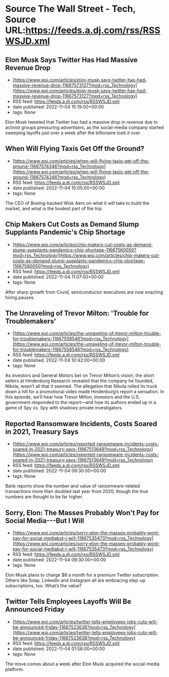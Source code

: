 # Source The Wall Street - Tech, Source URL:https://feeds.a.dj.com/rss/RSSWSJD.xml

## Elon Musk Says Twitter Has Had Massive Revenue Drop
 - [https://www.wsj.com/articles/elon-musk-says-twitter-has-had-massive-revenue-drop-11667573127?mod=rss_Technology](https://www.wsj.com/articles/elon-musk-says-twitter-has-had-massive-revenue-drop-11667573127?mod=rss_Technology)
 - RSS feed: https://feeds.a.dj.com/rss/RSSWSJD.xml
 - date published: 2022-11-04 15:19:00+00:00
 - tags: None

Elon Musk tweeted that Twitter has had a massive drop in revenue due to activist groups pressuring advertisers, as the social-media company started sweeping layoffs just over a week after the billionaire took it over.

## When Will Flying Taxis Get Off the Ground?
 - [https://www.wsj.com/articles/when-will-flying-taxis-get-off-the-ground-11667574346?mod=rss_Technology](https://www.wsj.com/articles/when-will-flying-taxis-get-off-the-ground-11667574346?mod=rss_Technology)
 - RSS feed: https://feeds.a.dj.com/rss/RSSWSJD.xml
 - date published: 2022-11-04 15:05:00+00:00
 - tags: None

The CEO of Boeing-backed Wisk Aero on what it will take to build the market, and what is the loudest part of the trip

## Chip Makers Cut Costs as Demand Slump Supplants Pandemic's Chip Shortage
 - [https://www.wsj.com/articles/chip-makers-cut-costs-as-demand-slump-supplants-pandemics-chip-shortage-11667560050?mod=rss_Technology](https://www.wsj.com/articles/chip-makers-cut-costs-as-demand-slump-supplants-pandemics-chip-shortage-11667560050?mod=rss_Technology)
 - RSS feed: https://feeds.a.dj.com/rss/RSSWSJD.xml
 - date published: 2022-11-04 11:07:00+00:00
 - tags: None

After sharp growth from Covid, semiconductor executives are now enacting hiring pauses.

## The Unraveling of Trevor Milton: 'Trouble for Troublemakers'
 - [https://www.wsj.com/articles/the-unraveling-of-trevor-milton-trouble-for-troublemakers-11667558546?mod=rss_Technology](https://www.wsj.com/articles/the-unraveling-of-trevor-milton-trouble-for-troublemakers-11667558546?mod=rss_Technology)
 - RSS feed: https://feeds.a.dj.com/rss/RSSWSJD.xml
 - date published: 2022-11-04 10:42:00+00:00
 - tags: None

As investors and General Motors bet on Trevor Milton’s vision, the short sellers at Hindenburg Research revealed that the company he founded, Nikola, wasn’t all that it seemed. The allegation that Nikola rolled its truck down a hill for a promotional video made Hindenburg’s report a sensation. In this episode, we’ll hear how Trevor Milton, investors and the U.S. government responded to the report—and how its authors ended up in a game of Spy vs. Spy with shadowy private investigators.

## Reported Ransomware Incidents, Costs Soared in 2021, Treasury Says
 - [https://www.wsj.com/articles/reported-ransomware-incidents-costs-soared-in-2021-treasury-says-11667513649?mod=rss_Technology](https://www.wsj.com/articles/reported-ransomware-incidents-costs-soared-in-2021-treasury-says-11667513649?mod=rss_Technology)
 - RSS feed: https://feeds.a.dj.com/rss/RSSWSJD.xml
 - date published: 2022-11-04 09:30:00+00:00
 - tags: None

Bank reports show the number and value of ransomware-related transactions more than doubled last year from 2020, though the true numbers are thought to be far higher.

## Sorry, Elon: The Masses Probably Won't Pay for Social Media---But I Will
 - [https://www.wsj.com/articles/sorry-elon-the-masses-probably-wont-pay-for-social-mediabut-i-will-11667535473?mod=rss_Technology](https://www.wsj.com/articles/sorry-elon-the-masses-probably-wont-pay-for-social-mediabut-i-will-11667535473?mod=rss_Technology)
 - RSS feed: https://feeds.a.dj.com/rss/RSSWSJD.xml
 - date published: 2022-11-04 09:30:00+00:00
 - tags: None

Elon Musk plans to charge $8 a month for a premium Twitter subscription. Others like Snap, LinkedIn and Instagram all are embracing step-up subscriptions, too. What’s the value?

## Twitter Tells Employees Layoffs Will Be Announced Friday
 - [https://www.wsj.com/articles/twitter-tells-employees-jobs-cuts-will-be-announced-friday-11667523638?mod=rss_Technology](https://www.wsj.com/articles/twitter-tells-employees-jobs-cuts-will-be-announced-friday-11667523638?mod=rss_Technology)
 - RSS feed: https://feeds.a.dj.com/rss/RSSWSJD.xml
 - date published: 2022-11-04 01:58:00+00:00
 - tags: None

The move comes about a week after Elon Musk acquired the social-media platform.
